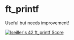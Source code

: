 # ft_printf
Useful but needs improvement!

[![lseiller's 42 ft_printf Score](https://badge42.vercel.app/api/v2/cl17xe9q2001109mmi4yrqa58/project/2445697)](https://github.com/JaeSeoKim/badge42)
